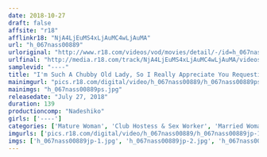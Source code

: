 ```yaml
---
date: 2018-10-27
draft: false
affsite: "r18"
afflinkr18: "NjA4LjEuMS4xLjAuMC4wLjAuMA"
url: "h_067nass00889"
urloriginal: "http://www.r18.com/videos/vod/movies/detail/-/id=h_067nass00889"
urlfinal: "http://media.r18.com/track/NjA4LjEuMS4xLjAuMC4wLjAuMA/videos/vod/movies/detail/-/id=h_067nass00889"
samplevid: "----"
title: "I'm Such A Chubby Old Lady, So I Really Appreciate You Requesting My Services But The Truth Is, I've Got Big Tits, So I Can Use Them To Make You Feel Really Good On The Rubber Mat! A Soapland Filled With Thirty-Somethings And Forty-Somethings And Who Offer Creampie Sex For 2 Hours + An Extended 20 Minutes!"
mainimgurl: "pics.r18.com/digital/video/h_067nass00889/h_067nass00889ps.jpg"
mainimgs: "h_067nass00889ps.jpg"
releasedate: "July 27, 2018"
duration: 139
productioncomp: "Nadeshiko"
girls: ['----']
categories: ['Mature Woman', 'Club Hostess & Sex Worker', 'Married Woman', 'Big Tits', 'Chubby', 'Big Tits Lover', 'Ass Lover', 'Genital Close-Up', 'Creampie', 'Handjob']
imgurls: ['pics.r18.com/digital/video/h_067nass00889/h_067nass00889jp-1.jpg', 'pics.r18.com/digital/video/h_067nass00889/h_067nass00889jp-2.jpg', 'pics.r18.com/digital/video/h_067nass00889/h_067nass00889jp-3.jpg', 'pics.r18.com/digital/video/h_067nass00889/h_067nass00889jp-4.jpg', 'pics.r18.com/digital/video/h_067nass00889/h_067nass00889jp-5.jpg', 'pics.r18.com/digital/video/h_067nass00889/h_067nass00889jp-6.jpg', 'pics.r18.com/digital/video/h_067nass00889/h_067nass00889jp-7.jpg', 'pics.r18.com/digital/video/h_067nass00889/h_067nass00889jp-8.jpg', 'pics.r18.com/digital/video/h_067nass00889/h_067nass00889jp-9.jpg', 'pics.r18.com/digital/video/h_067nass00889/h_067nass00889jp-10.jpg', 'pics.r18.com/digital/video/h_067nass00889/h_067nass00889jp-11.jpg', 'pics.r18.com/digital/video/h_067nass00889/h_067nass00889jp-12.jpg', 'pics.r18.com/digital/video/h_067nass00889/h_067nass00889jp-13.jpg', 'pics.r18.com/digital/video/h_067nass00889/h_067nass00889jp-14.jpg', 'pics.r18.com/digital/video/h_067nass00889/h_067nass00889jp-15.jpg', 'pics.r18.com/digital/video/h_067nass00889/h_067nass00889jp-16.jpg', 'pics.r18.com/digital/video/h_067nass00889/h_067nass00889jp-17.jpg', 'pics.r18.com/digital/video/h_067nass00889/h_067nass00889jp-18.jpg', 'pics.r18.com/digital/video/h_067nass00889/h_067nass00889jp-19.jpg', 'pics.r18.com/digital/video/h_067nass00889/h_067nass00889jp-20.jpg']
imgs: ['h_067nass00889jp-1.jpg', 'h_067nass00889jp-2.jpg', 'h_067nass00889jp-3.jpg', 'h_067nass00889jp-4.jpg', 'h_067nass00889jp-5.jpg', 'h_067nass00889jp-6.jpg', 'h_067nass00889jp-7.jpg', 'h_067nass00889jp-8.jpg', 'h_067nass00889jp-9.jpg', 'h_067nass00889jp-10.jpg', 'h_067nass00889jp-11.jpg', 'h_067nass00889jp-12.jpg', 'h_067nass00889jp-13.jpg', 'h_067nass00889jp-14.jpg', 'h_067nass00889jp-15.jpg', 'h_067nass00889jp-16.jpg', 'h_067nass00889jp-17.jpg', 'h_067nass00889jp-18.jpg', 'h_067nass00889jp-19.jpg', 'h_067nass00889jp-20.jpg']
---
```

